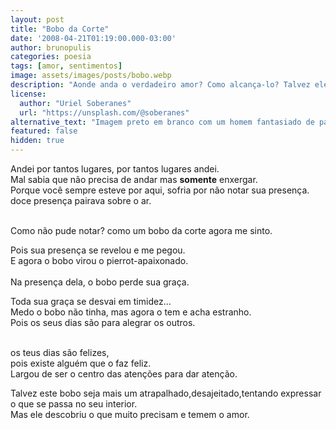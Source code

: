 ```yaml
---
layout: post
title: "Bobo da Corte"
date: '2008-04-21T01:19:00.000-03:00'
author: brunopulis
categories: poesia
tags: [amor, sentimentos]
image: assets/images/posts/bobo.webp
description: "Aonde anda o verdadeiro amor? Como alcança-lo? Talvez ele seja alguém e não tão abstrato quanto pensamos."
license:
  author: "Uriel Soberanes"
  url: "https://unsplash.com/@soberanes"
alternative_text: "Imagem preto em branco com um homem fantasiado de palhaço tocando um violino. Fundo da imagem desfocado"
featured: false
hidden: true
---
```


Andei por tantos lugares, por tantos lugares andei. <br />
Mal sabia que não precisa de andar mas **somente** enxergar.<br />
Porque você sempre esteve por aqui, sofria por não notar sua presença. <br />
doce presença pairava sobre o ar. <br /><br />

Como não pude notar?
como um bobo da corte agora me sinto. <br />

Pois sua presença se revelou e me pegou. <br />
E agora o bobo virou o pierrot-apaixonado. <br /><br />
Na presença dela, o bobo perde sua graça. <br />

Toda sua graça se desvai em timidez... <br />
Medo o bobo não tinha, mas agora o tem e acha estranho. <br />
Pois os seus dias são para alegrar os outros. <br /><br />

os teus dias são felizes, <br />
pois existe alguém que o faz feliz. <br />
Largou de ser o centro das atenções para dar atenção. <br />

Talvez este bobo seja mais um atrapalhado,desajeitado,tentando expressar o que se passa no seu interior. <br />
Mas ele descobriu o que muito precisam e temem o amor.
